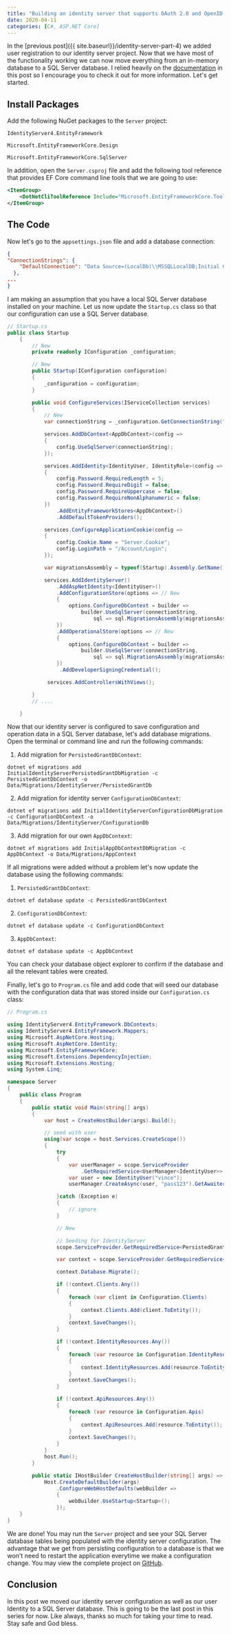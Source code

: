 ```yaml
---
title: "Building an identity server that supports OAuth 2.0 and OpenID Connect with ASP.NET Core and IdentityServer4 - Part 6"
date: 2020-04-11
categories: [C#, ASP.NET Core]
---
```


In the [previous post]({{ site.baseurl}}/identity-server-part-4) we added user registration to our identity server project. Now that we have most of the functionality working we can now move everything from an in-memory database to a SQL Server database. I relied heavily on the [documentation](http://docs.identityserver.io/en/release/quickstarts/8_entity_framework.html) in this post so I encourage you to check it out for more information. Let's get started.

## Install Packages

Add the following NuGet packages to the `Server` project:

```
IdentityServer4.EntityFramework
```

```
Microsoft.EntityFrameworkCore.Design
```

```
Microsoft.EntityFrameworkCore.SqlServer
```

In addition, open the `Server.csproj` file and add the following tool reference that provides EF Core command line tools that we are going to use:

```xml
<ItemGroup>
    <DotNetCliToolReference Include="Microsoft.EntityFrameworkCore.Tools.DotNet" Version="[LATEST-VERSION]" />
</ItemGroup>
```

## The Code

Now let's go to the `appsettings.json` file and add a database connection:

```json
{
"ConnectionStrings": {
    "DefaultConnection": "Data Source=(LocalDb)\\MSSQLLocalDB;Initial Catalog=IdentityServerDB;Trusted_Connection=yes;"
  },
...
}
```

I am making an assumption that you have a local SQL Server database installed on your machine. Let us now update the `Startup.cs` class so that our configuration can use a SQL Server database.

```csharp
// Startup.cs
public class Startup
    {
        // New
        private readonly IConfiguration _configuration;

        // New
        public Startup(IConfiguration configuration)
        {
            _configuration = configuration;
        }

        public void ConfigureServices(IServiceCollection services)
        {
            // New
            var connectionString = _configuration.GetConnectionString("DefaultConnection");

            services.AddDbContext<AppDbContext>(config =>
            {
                config.UseSqlServer(connectionString);
            });

            services.AddIdentity<IdentityUser, IdentityRole>(config =>
            {
                config.Password.RequiredLength = 5;
                config.Password.RequireDigit = false;
                config.Password.RequireUppercase = false;
                config.Password.RequireNonAlphanumeric = false;
            })
                .AddEntityFrameworkStores<AppDbContext>()
                .AddDefaultTokenProviders();

            services.ConfigureApplicationCookie(config =>
            {
                config.Cookie.Name = "Server.Cookie";
                config.LoginPath = "/Account/Login";
            });

            var migrationsAssembly = typeof(Startup).Assembly.GetName().Name; // New

            services.AddIdentityServer()
                .AddAspNetIdentity<IdentityUser>()
                .AddConfigurationStore(options => // New
                {
                    options.ConfigureDbContext = builder =>
                        builder.UseSqlServer(connectionString,
                            sql => sql.MigrationsAssembly(migrationsAssembly));
                })
                .AddOperationalStore(options => // New
                {
                    options.ConfigureDbContext = builder =>
                        builder.UseSqlServer(connectionString,
                            sql => sql.MigrationsAssembly(migrationsAssembly));
                })
                 .AddDeveloperSigningCredential();

             services.AddControllersWithViews();

        }
        // ....

    }

```

Now that our identity server is configured to save configuration and operation data in a SQL Server database, let's add database migrations. Open the terminal or command line and run the following commands:

1. Add migration for `PersistedGrantDbContext`:

```
dotnet ef migrations add InitialIdentityServerPersistedGrantDbMigration -c PersistedGrantDbContext -o Data/Migrations/IdentityServer/PersistedGrantDb
```

2. Add migration for identity server `ConfigurationDbContext`:

```
dotnet ef migrations add InitialIdentityServerConfigurationDbMigration -c ConfigurationDbContext -o Data/Migrations/IdentityServer/ConfigurationDb
```

3. Add migration for our own `AppDbContext`:

```
dotnet ef migrations add InitialAppDbContextDbMigration -c AppDbContext -o Data/Migrations/AppContext
```

If all migrations were added without a problem let's now update the database using the following commands:

1. `PersistedGrantDbContext`:

```
dotnet ef database update -c PersistedGrantDbContext
```

2. `ConfigurationDbContext`:

```
dotnet ef database update -c ConfigurationDbContext
```

3. `AppDbContext`:

```
dotnet ef database update -c AppDbContext
```

You can check your database object explorer to confirm if the database and all the relevant tables were created.

Finally, let's go to `Program.cs` file and add code that will seed our database with the configuration data that was stored inside our `Configuration.cs` class:

```csharp
// Program.cs

using IdentityServer4.EntityFramework.DbContexts;
using IdentityServer4.EntityFramework.Mappers;
using Microsoft.AspNetCore.Hosting;
using Microsoft.AspNetCore.Identity;
using Microsoft.EntityFrameworkCore;
using Microsoft.Extensions.DependencyInjection;
using Microsoft.Extensions.Hosting;
using System.Linq;

namespace Server
{
    public class Program
    {
        public static void Main(string[] args)
        {
            var host = CreateHostBuilder(args).Build();

            // seed with user
            using(var scope = host.Services.CreateScope())
            {
                try
                {
                    var userManager = scope.ServiceProvider
                        .GetRequiredService<UserManager<IdentityUser>>();
                    var user = new IdentityUser("vince");
                    userManager.CreateAsync(user, "pass123").GetAwaiter().GetResult();

                }catch (Exception e)
                {
                    // ignore
                }

                // New

                // Seeding for IdentityServer
                scope.ServiceProvider.GetRequiredService<PersistedGrantDbContext>().Database.Migrate();

                var context = scope.ServiceProvider.GetRequiredService<ConfigurationDbContext>();

                context.Database.Migrate();

                if (!context.Clients.Any())
                {
                    foreach (var client in Configuration.Clients)
                    {
                        context.Clients.Add(client.ToEntity());
                    }
                    context.SaveChanges();
                }

                if (!context.IdentityResources.Any())
                {
                    foreach (var resource in Configuration.IdentityResources)
                    {
                        context.IdentityResources.Add(resource.ToEntity());
                    }
                    context.SaveChanges();
                }

                if (!context.ApiResources.Any())
                {
                    foreach (var resource in Configuration.Apis)
                    {
                        context.ApiResources.Add(resource.ToEntity());
                    }
                    context.SaveChanges();
                }
            }
            host.Run();
        }

        public static IHostBuilder CreateHostBuilder(string[] args) =>
            Host.CreateDefaultBuilder(args)
                .ConfigureWebHostDefaults(webBuilder =>
                {
                    webBuilder.UseStartup<Startup>();
                });
    }
}
```

We are done! You may run the `Server` project and see your SQL Server database tables being populated with the identity server configuration. The advantage that we get from persisting configuration to a database is that we won't need to restart the application everytime we make a configuration change. You may view the complete project on [GitHub](https://github.com/vince-nyanga/IdentityServerTutorial).

## Conclusion

In this post we moved our identity server configuration as well as our user Identity to a SQL Server database. This is going to be the last post in this series for now. Like always, thanks so much for taking your time to read. Stay safe and God bless.
